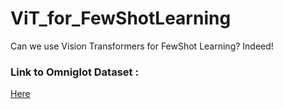 # ViT_for_FewShotLearning
Can we use Vision Transformers for FewShot Learning? Indeed!

<h3>Link to Omniglot Dataset : </h3> <a href="https://www.kaggle.com/datasets/watesoyan/omniglot">Here</a>
